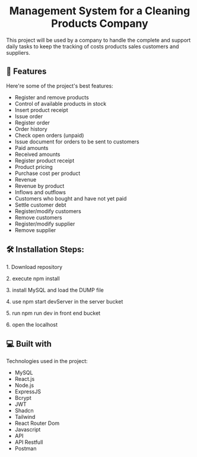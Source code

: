 <h1 align="center" id="title">Management System for a Cleaning Products Company</h1>

<p id="description">This project will be used by a company to handle the complete and support daily tasks to keep the tracking of costs products sales customers and suppliers.</p>

  
  
<h2>🧐 Features</h2>

Here're some of the project's best features:

*   Register and remove products
*   Control of available products in stock
*   Insert product receipt
*   Issue order
*   Register order
*   Order history
*   Check open orders (unpaid)
*   Issue document for orders to be sent to customers
*   Paid amounts
*   Received amounts
*   Register product receipt
*   Product pricing
*   Purchase cost per product
*   Revenue
*   Revenue by product
*   Inflows and outflows
*   Customers who bought and have not yet paid
*   Settle customer debt
*   Register/modify customers
*   Remove customers
*   Register/modify supplier
*   Remove supplier

<h2>🛠️ Installation Steps:</h2>

<p>1. Download repository</p>

<p>2. execute npm install</p>

<p>3. install MySQL and load the DUMP file</p>

<p>4. use npm start devServer in the server bucket</p>

<p>5. run npm run dev in front end bucket</p>

<p>6. open the localhost</p>

  
  
<h2>💻 Built with</h2>

Technologies used in the project:

*   MySQL
*   React.js
*   Node.js
*   ExpressJS
*   Bcrypt
*   JWT
*   Shadcn
*   Tailwind
*   React Router Dom
*   Javascript
*   API
*   API Restfull
*   Postman
